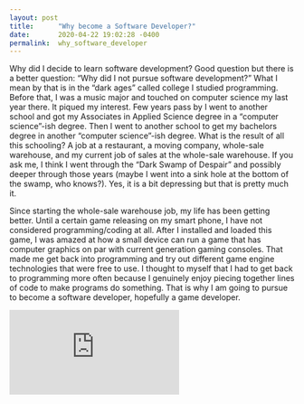 ```yaml
---
layout: post
title:      "Why become a Software Developer?"
date:       2020-04-22 19:02:28 -0400
permalink:  why_software_developer
---
```



Why did I decide to learn software development? Good question but there is a better question: “Why did I not pursue software development?” What I mean by that is in the “dark ages” called college I studied programming. Before that, I was a music major and touched on computer science my last year there. It piqued my interest. Few years pass by I went to another school and got my Associates in Applied Science degree in a “computer science”-ish degree. Then I went to another school to get my bachelors degree in another “computer science”-ish degree. What is the result of all this schooling? A job at a restaurant, a moving company, whole-sale warehouse, and my current job of sales at the whole-sale warehouse. If you ask me, I think I went through the “Dark Swamp of Despair” and possibly deeper through those years (maybe I went into a sink hole at the bottom of the swamp, who knows?). Yes, it is a bit depressing but that is pretty much it.

Since starting the whole-sale warehouse job, my life has been getting better. Until a certain game releasing on my smart phone, I have not considered programming/coding at all. After I installed and loaded this game, I was amazed at how a small device can run a game that has computer graphics on par with current generation gaming consoles. That made me get back into programming and try out different game engine technologies that were free to use. I thought to myself that I had to get back to programming more often because I genuinely enjoy piecing together lines of code to make programs do something. That is why I am going to pursue to become a software developer, hopefully a game developer.

![](https://www.facebook.com/photo.php?fbid=10215422057656090&set=a.2465872137622&type=3&theater)
